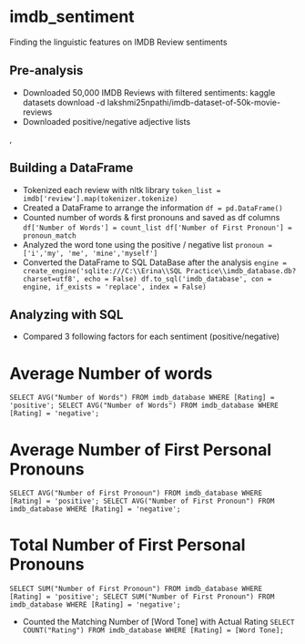 # imdb_sentiment
Finding the linguistic features on IMDB Review sentiments

## Pre-analysis
- Downloaded 50,000 IMDB Reviews with filtered sentiments: kaggle datasets download -d lakshmi25npathi/imdb-dataset-of-50k-movie-reviews
- Downloaded positive/negative adjective lists
<script src="https://gist.github.com/mkulakowski2/4289437.js"></script>,
<script src="https://gist.github.com/mkulakowski2/4289441.js"></script>

## Building a DataFrame
- Tokenized each review with nltk library
`token_list = imdb['review'].map(tokenizer.tokenize)`
- Created a DataFrame to arrange the information
`df = pd.DataFrame()`
- Counted number of words & first pronouns and saved as df columns
`df['Number of Words'] = count_list
df['Number of First Pronoun'] = pronoun_match`
- Analyzed the word tone using the positive / negative list
`pronoun = ['i','my', 'me', 'mine','myself']`
- Converted the DataFrame to SQL DataBase after the analysis
`engine = create_engine('sqlite:///C:\\Erina\\SQL Practice\\imdb_database.db?charset=utf8', echo = False)
df.to_sql('imdb_database', con = engine, if_exists = 'replace', index = False)`

## Analyzing with SQL
- Compared 3 following factors for each sentiment (positive/negative)
# Average Number of words
`SELECT AVG("Number of Words") FROM imdb_database WHERE [Rating] = 'positive';
SELECT AVG("Number of Words") FROM imdb_database WHERE [Rating] = 'negative';`
# Average Number of First Personal Pronouns
`SELECT AVG("Number of First Pronoun") FROM imdb_database WHERE [Rating] = 'positive';
SELECT AVG("Number of First Pronoun") FROM imdb_database WHERE [Rating] = 'negative';`
# Total Number of First Personal Pronouns
`SELECT SUM("Number of First Pronoun") FROM imdb_database WHERE [Rating] = 'positive';
SELECT SUM("Number of First Pronoun") FROM imdb_database WHERE [Rating] = 'negative';`

- Counted the Matching Number of [Word Tone] with Actual Rating
`SELECT COUNT("Rating") FROM imdb_database WHERE [Rating] = [Word Tone];`
